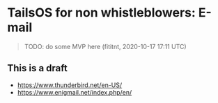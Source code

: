 # TailsOS for non whistleblowers: E-mail
> TODO: do some MVP here (fititnt, 2020-10-17 17:11 UTC)

## This is a draft
- <https://www.thunderbird.net/en-US/>
- <https://www.enigmail.net/index.php/en/>